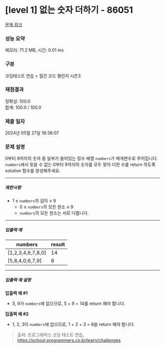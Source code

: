 # [level 1] 없는 숫자 더하기 - 86051 

[문제 링크](https://school.programmers.co.kr/learn/courses/30/lessons/86051) 

### 성능 요약

메모리: 71.2 MB, 시간: 0.01 ms

### 구분

코딩테스트 연습 > 월간 코드 챌린지 시즌3

### 채점결과

정확성: 100.0<br/>합계: 100.0 / 100.0

### 제출 일자

2024년 05월 27일 18:36:07

### 문제 설명

<p>0부터 9까지의 숫자 중 일부가 들어있는 정수 배열 <code>numbers</code>가 매개변수로 주어집니다. <code>numbers</code>에서 찾을 수 없는 0부터 9까지의 숫자를 모두 찾아 더한 수를 return 하도록 solution 함수를 완성해주세요.</p>

<hr>

<h5>제한사항</h5>

<ul>
<li>1 ≤ <code>numbers</code>의 길이 ≤ 9

<ul>
<li>0 ≤ <code>numbers</code>의 모든 원소 ≤ 9</li>
<li><code>numbers</code>의 모든 원소는 서로 다릅니다.</li>
</ul></li>
</ul>

<hr>

<h5>입출력 예</h5>
<table class="table">
        <thead><tr>
<th>numbers</th>
<th>result</th>
</tr>
</thead>
        <tbody><tr>
<td>[1,2,3,4,6,7,8,0]</td>
<td>14</td>
</tr>
<tr>
<td>[5,8,4,0,6,7,9]</td>
<td>6</td>
</tr>
</tbody>
      </table>
<hr>

<h5>입출력 예 설명</h5>

<p><strong>입출력 예 #1</strong></p>

<ul>
<li>5, 9가 <code>numbers</code>에 없으므로, 5 + 9 = 14를 return 해야 합니다.</li>
</ul>

<p><strong>입출력 예 #2</strong></p>

<ul>
<li>1, 2, 3이 <code>numbers</code>에 없으므로, 1 + 2 + 3 = 6을 return 해야 합니다.</li>
</ul>


> 출처: 프로그래머스 코딩 테스트 연습, https://school.programmers.co.kr/learn/challenges